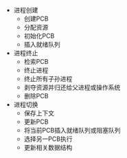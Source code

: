 - 进程创建
	- 创建PCB
	- 分配资源
	- 初始化PCB
	- 插入就绪队列
- 进程终止
	- 检索PCB
	- 终止进程
	- 终止所有子孙进程
	- 剥夺资源并归还给父进程或操作系统
	- 删除PCB
- 进程切换
	- 保存上下文
	- 更新PCB
	- 将当前PCB插入就绪队列或阻塞队列
	- 选择另一PCB执行
	- 更新相关数据结构